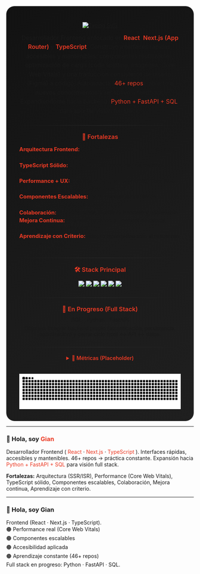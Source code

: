 <!-- ===================== -->
<!-- VERSIÓN 1: CARD -->
<!-- ===================== -->
<div align="center">
  <div style="background:linear-gradient(145deg,#121212 0%,#1b1b1b 60%,#1f1f1f 100%);padding:28px 34px;border:1px solid rgba(255,255,255,0.08);border-radius:22px;max-width:880px;">
    
[![Typing SVG](https://readme-typing-svg.demolab.com?font=Inter&weight=600&size=30&duration=3400&pause=800&color=EB3A24&center=true&vCenter=true&width=750&lines=Hola%2C+soy+Gian;Frontend+Developer+React+%2F+Next.js;Performance+%7C+Accesibilidad+%7C+Escalabilidad;Aprendizaje+continuo+y+feedback+abierto)](https://github.com/GianBaeza)

  <p style="margin-top:14px;line-height:1.55;font-size:15.8px;">
    Desarrollador Frontend enfocado en <span style="color:#EB3A24;font-weight:600;">React</span>, <span style="color:#EB3A24;font-weight:600;">Next.js (App Router)</span> y <span style="color:#EB3A24;font-weight:600;">TypeScript</span>. Construyo interfaces rápidas, accesibles y mantenibles: componentes reutilizables, optimización de carga (code splitting, imágenes, Core Web Vitals) y una traducción consistente de diseño (Figma) a código. Autodidacta (<span style="color:#EB3A24;">46+ repos</span>), abierto a nuevos conocimientos y receptivo a feedback. Expandiéndome hacia backend (<span style="color:#EB3A24;">Python + FastAPI + SQL</span>) para aportar visión full stack.
  </p>

  <hr style="border:none;height:1px;background:linear-gradient(90deg,transparent,#2a2a2a,transparent);margin:26px 0 20px;" />

  <h3 style="margin:0 0 14px;font-weight:600;color:#EB3A24;">🔧 Fortalezas</h3>
  <ul style="list-style:none;padding:0;margin:0;text-align:left;font-size:14.6px;line-height:1.45;">
    <li><strong style="color:#EB3A24;">Arquitectura Frontend:</strong> SSR/ISR, dynamic imports, metadata, optimización de imágenes.</li>
    <li><strong style="color:#EB3A24;">TypeScript Sólido:</strong> tipado estricto → menos regresiones, mejor DX.</li>
    <li><strong style="color:#EB3A24;">Performance + UX:</strong> análisis bundle, lazy/dynamic, Core Web Vitals, accesibilidad (semántica, foco, ARIA).</li>
    <li><strong style="color:#EB3A24;">Componentes Escalables:</strong> patrones claros, variantes controladas, tokens reutilizables.</li>
    <li><strong style="color:#EB3A24;">Colaboración:</strong> PRs pequeñas, feedback honesto y accionable.</li>
    <li><strong style="color:#EB3A24;">Mejora Continua:</strong> refactor incremental, control de deuda, documentación mínima útil.</li>
    <li><strong style="color:#EB3A24;">Aprendizaje con Criterio:</strong> adopto novedades solo si resuelven un problema real.</li>
  </ul>

  <hr style="border:none;height:1px;background:linear-gradient(90deg,transparent,#2a2a2a,transparent);margin:26px 0 20px;" />

  <h3 style="margin:0 0 14px;font-weight:600;color:#EB3A24;">🛠 Stack Principal</h3>
  <p align="center" style="margin:0 0 10px;">
    <img src="https://img.shields.io/badge/React-20232A?logo=react&logoColor=61DAFB&labelColor=20232A" height="22" />
    <img src="https://img.shields.io/badge/Next.js-000000?logo=nextdotjs&logoColor=FFFFFF" height="22" />
    <img src="https://img.shields.io/badge/TypeScript-3178C6?logo=typescript&logoColor=FFFFFF" height="22" />
    <img src="https://img.shields.io/badge/Tailwind-0F172A?logo=tailwindcss&logoColor=38BDF8" height="22" />
    <img src="https://img.shields.io/badge/Sass-CC6699?logo=sass&logoColor=FFFFFF" height="22" />
    <img src="https://img.shields.io/badge/Figma-1C1E26?logo=figma&logoColor=F24E1E" height="22" />
  </p>

  <hr style="border:none;height:1px;background:linear-gradient(90deg,transparent,#2a2a2a,transparent);margin:26px 0 20px;" />

  <h3 style="margin:0 0 10px;font-weight:600;color:#EB3A24;">🧭 En Progreso (Full Stack)</h3>
  <p style="margin:0 0 6px;font-size:14.6px;">SQL · Python · FastAPI</p>
  <p style="margin:0;font-size:13.8px;opacity:0.85;">Objetivo: integrar backend propio (autenticación, persistencia, optimización) y cerrar ciclo front ↔ API ↔ datos.</p>

  <hr style="border:none;height:1px;background:linear-gradient(90deg,transparent,#2a2a2a,transparent);margin:26px 0 20px;" />

  <details>
    <summary style="cursor:pointer;font-weight:600;color:#EB3A24;">📌 Métricas (Placeholder)</summary>
    <ul style="list-style:none;padding:10px 4px 0;margin:0;font-size:13.8px;line-height:1.5;">
      <li>Reducción carga inicial (Proyecto X): [A] → [B] s</li>
      <li>Lighthouse Performance: [P1] → [P2]</li>
      <li>Bundle inicial: [X]% → [Y]%</li>
      <li>Componentes documentados: [N]</li>
      <li>Accesibilidad Lighthouse: [A1] → [A2]</li>
    </ul>
  </details>

  <div style="margin-top:34px;">
    <img src="https://raw.githubusercontent.com/mashb1t/mashb1t/output/github-contribution-grid-snake-dark.svg" alt="Snake de contribuciones" />
  </div>

  </div>
</div>

---

<!-- ===================== -->
<!-- VERSIÓN 2: FLAT -->
<!-- ===================== -->
### 👋 Hola, soy <span style="color:#EB3A24;">Gian</span>
Desarrollador Frontend ( <span style="color:#EB3A24;">React</span> · <span style="color:#EB3A24;">Next.js</span> · <span style="color:#EB3A24;">TypeScript</span> ). Interfaces rápidas, accesibles y mantenibles. 46+ repos → práctica constante. Expansión hacia <span style="color:#EB3A24;">Python + FastAPI + SQL</span> para visión full stack.

**Fortalezas:** Arquitectura (SSR/ISR), Performance (Core Web Vitals), TypeScript sólido, Componentes escalables, Colaboración, Mejora continua, Aprendizaje con criterio.

---

<!-- ===================== -->
<!-- VERSIÓN 3: COMPATIBLE (SIN ESTILOS INLINE) -->
<!-- (Usar si GitHub elimina los style=) -->
### 👋 Hola, soy Gian
Frontend (React · Next.js · TypeScript).  
🟠 Performance real (Core Web Vitals)  
🟠 Componentes escalables  
🟠 Accesibilidad aplicada  
🟠 Aprendizaje constante (46+ repos)  
Full stack en progreso: Python · FastAPI · SQL.
